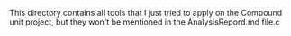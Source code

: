 This directory contains all tools that I just tried to apply on the Compound unit project, but they won't be mentioned in the AnalysisRepord.md file.c
